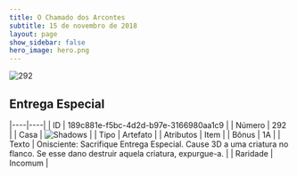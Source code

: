 ```yaml
---
title: O Chamado dos Arcontes
subtitle: 15 de novembro de 2018
layout: page
show_sidebar: false
hero_image: hero.png
---
```


![292](https://cdn.keyforgegame.com/media/card_front/pt/341_292_C98PWPG7H4FC_pt.png)

## Entrega Especial

|----|----|
| ID | 189c881e-f5bc-4d2d-b97e-3166980aa1c9 |
| Número | 292 |
| Casa | ![Shadows](https://archonarcana.com/images/thumb/e/ee/Shadows.png/22px-Shadows.png "Sombras") |
| Tipo | Artefato |
| Atributos | Item |
| Bônus | 1A |
| Texto | Onisciente: Sacrifique Entrega Especial. Cause 3D a uma criatura no flanco. Se esse dano destruir aquela criatura, expurgue-a. |
| Raridade | Incomum |
